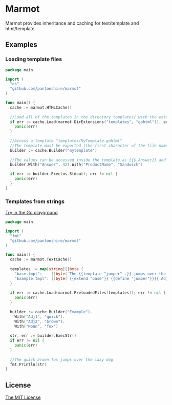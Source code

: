 # Marmot
Marmot provides inheritance and caching for text/template and html/template.

## Examples
### Loading template files
```go
package main

import (
  "os"
  "github.com/pantonshire/marmot"
)

func main() {
  cache := marmot.HTMLCache()
  
  //Load all of the templates in the directory templates/ with the extension .gohtml
  if err := cache.Load(marmot.DirExtensions("templates", "gohtml")); err != nil {
    panic(err)
  }
  
  //Access a template "templates/MyTemplate.gohtml"
  //The template must be exported (the first character of the file name is a capital letter)
  builder := cache.Builder("mytemplate")
  
  //The values can be accessed inside the template as {{$.Answer}} and {{$.ProductName}}
  builder.With("Answer", 42).With("ProductName", "Sandwich")

  if err := builder.Exec(os.Stdout); err != nil {
    panic(err)
  }
}
```

### Templates from strings
[Try in the Go playground](https://play.golang.org/p/c_bWx5iZGTU)

```go
package main

import (
  "fmt"
  "github.com/pantonshire/marmot"
)

func main() {
  cache := marmot.TextCache()
  
  templates := map[string][]byte {
    "base.tmpl":    []byte(`The {{template "jumper" .}} jumps over the lazy dog`),
    "Example.tmpl": []byte(`{{extend "base"}} {{define "jumper"}}{{.Adj1}} {{.Adj2}} {{.Noun}}{{end}}`),
  }
  
  if err := cache.Load(marmot.PreloadedFiles(templates)); err != nil {
    panic(err)
  }
  
  builder := cache.Builder("Example").
    With("Adj1", "quick").
    With("Adj2", "brown").
    With("Noun", "fox")
  
  str, err := builder.ExecStr()
  if err != nil {
    panic(err)
  }
  
  //The quick brown fox jumps over the lazy dog
  fmt.Println(str)
}
```

## License
[The MIT License](./LICENSE)

